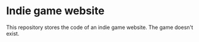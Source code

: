 # Indie game website
This repository stores the code of an indie game website. The game doesn't exist.
